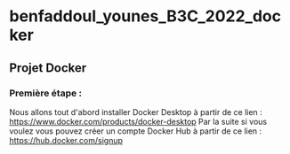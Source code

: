 # benfaddoul_younes_B3C_2022_docker
## Projet Docker

### Première étape :
Nous allons tout d'abord installer Docker Desktop à partir de ce lien : https://www.docker.com/products/docker-desktop
Par la suite si vous voulez vous pouvez créer un compte Docker Hub à partir de ce lien : https://hub.docker.com/signup
